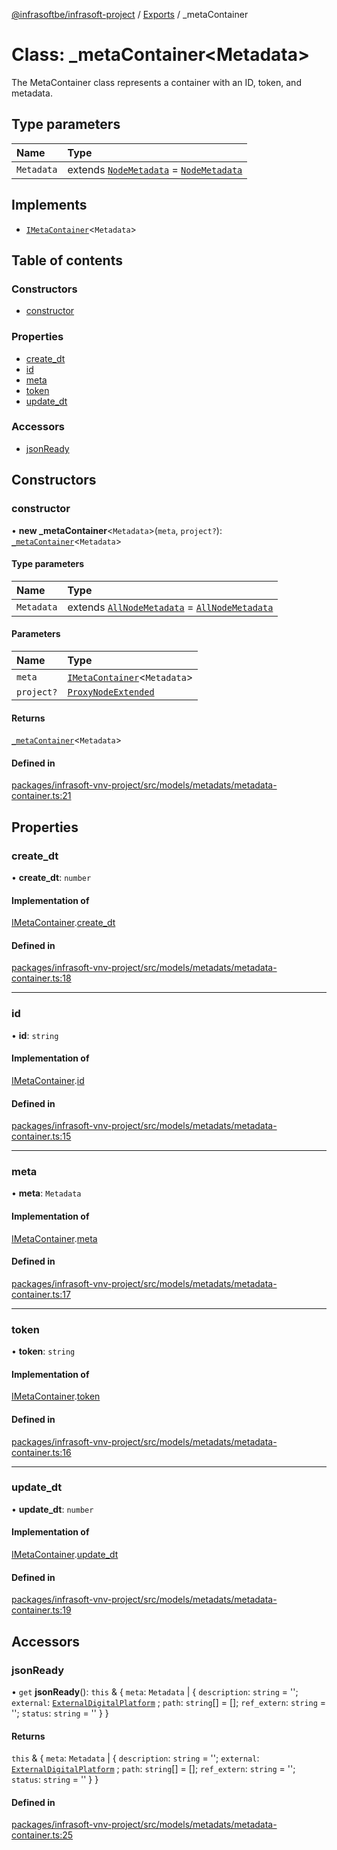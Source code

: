 [@infrasoftbe/infrasoft-project](../README.md) / [Exports](../modules.md) / \_metaContainer

# Class: \_metaContainer\<Metadata\>

The MetaContainer class represents a container with an ID, token, and metadata.

## Type parameters

| Name | Type |
| :------ | :------ |
| `Metadata` | extends [`NodeMetadata`](../modules.md#nodemetadata) = [`NodeMetadata`](../modules.md#nodemetadata) |

## Implements

- [`IMetaContainer`](../interfaces/IMetaContainer.md)\<`Metadata`\>

## Table of contents

### Constructors

- [constructor](metaContainer.md#constructor)

### Properties

- [create\_dt](metaContainer.md#create_dt)
- [id](metaContainer.md#id)
- [meta](metaContainer.md#meta)
- [token](metaContainer.md#token)
- [update\_dt](metaContainer.md#update_dt)

### Accessors

- [jsonReady](metaContainer.md#jsonready)

## Constructors

### constructor

• **new _metaContainer**\<`Metadata`\>(`meta`, `project?`): [`_metaContainer`](metaContainer.md)\<`Metadata`\>

#### Type parameters

| Name | Type |
| :------ | :------ |
| `Metadata` | extends [`AllNodeMetadata`](../modules.md#allnodemetadata) = [`AllNodeMetadata`](../modules.md#allnodemetadata) |

#### Parameters

| Name | Type |
| :------ | :------ |
| `meta` | [`IMetaContainer`](../interfaces/IMetaContainer.md)\<`Metadata`\> |
| `project?` | [`ProxyNodeExtended`](../modules.md#proxynodeextended) |

#### Returns

[`_metaContainer`](metaContainer.md)\<`Metadata`\>

#### Defined in

[packages/infrasoft-vnv-project/src/models/metadats/metadata-container.ts:21](https://github.com/infrasoftbe/Infrasoft-vnv-ritual-project/blob/8c55713745804fbf004d7add2c4b90690c1560d1/src/models/metadats/metadata-container.ts#L21)

## Properties

### create\_dt

• **create\_dt**: `number`

#### Implementation of

[IMetaContainer](../interfaces/IMetaContainer.md).[create_dt](../interfaces/IMetaContainer.md#create_dt)

#### Defined in

[packages/infrasoft-vnv-project/src/models/metadats/metadata-container.ts:18](https://github.com/infrasoftbe/Infrasoft-vnv-ritual-project/blob/8c55713745804fbf004d7add2c4b90690c1560d1/src/models/metadats/metadata-container.ts#L18)

___

### id

• **id**: `string`

#### Implementation of

[IMetaContainer](../interfaces/IMetaContainer.md).[id](../interfaces/IMetaContainer.md#id)

#### Defined in

[packages/infrasoft-vnv-project/src/models/metadats/metadata-container.ts:15](https://github.com/infrasoftbe/Infrasoft-vnv-ritual-project/blob/8c55713745804fbf004d7add2c4b90690c1560d1/src/models/metadats/metadata-container.ts#L15)

___

### meta

• **meta**: `Metadata`

#### Implementation of

[IMetaContainer](../interfaces/IMetaContainer.md).[meta](../interfaces/IMetaContainer.md#meta)

#### Defined in

[packages/infrasoft-vnv-project/src/models/metadats/metadata-container.ts:17](https://github.com/infrasoftbe/Infrasoft-vnv-ritual-project/blob/8c55713745804fbf004d7add2c4b90690c1560d1/src/models/metadats/metadata-container.ts#L17)

___

### token

• **token**: `string`

#### Implementation of

[IMetaContainer](../interfaces/IMetaContainer.md).[token](../interfaces/IMetaContainer.md#token)

#### Defined in

[packages/infrasoft-vnv-project/src/models/metadats/metadata-container.ts:16](https://github.com/infrasoftbe/Infrasoft-vnv-ritual-project/blob/8c55713745804fbf004d7add2c4b90690c1560d1/src/models/metadats/metadata-container.ts#L16)

___

### update\_dt

• **update\_dt**: `number`

#### Implementation of

[IMetaContainer](../interfaces/IMetaContainer.md).[update_dt](../interfaces/IMetaContainer.md#update_dt)

#### Defined in

[packages/infrasoft-vnv-project/src/models/metadats/metadata-container.ts:19](https://github.com/infrasoftbe/Infrasoft-vnv-ritual-project/blob/8c55713745804fbf004d7add2c4b90690c1560d1/src/models/metadats/metadata-container.ts#L19)

## Accessors

### jsonReady

• `get` **jsonReady**(): `this` & \{ `meta`: `Metadata` \| \{ `description`: `string` = ''; `external`: [`ExternalDigitalPlatform`](../modules.md#externaldigitalplatform) ; `path`: `string`[] = []; `ref_extern`: `string` = ''; `status`: `string` = '' }  }

#### Returns

`this` & \{ `meta`: `Metadata` \| \{ `description`: `string` = ''; `external`: [`ExternalDigitalPlatform`](../modules.md#externaldigitalplatform) ; `path`: `string`[] = []; `ref_extern`: `string` = ''; `status`: `string` = '' }  }

#### Defined in

[packages/infrasoft-vnv-project/src/models/metadats/metadata-container.ts:25](https://github.com/infrasoftbe/Infrasoft-vnv-ritual-project/blob/8c55713745804fbf004d7add2c4b90690c1560d1/src/models/metadats/metadata-container.ts#L25)

